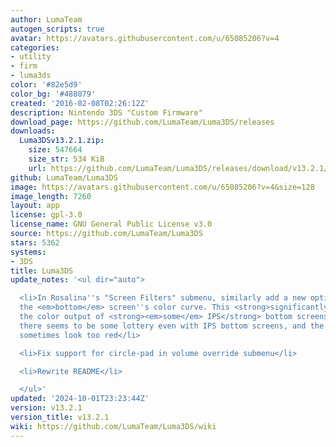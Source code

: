 ```yaml
---
author: LumaTeam
autogen_scripts: true
avatar: https://avatars.githubusercontent.com/u/65085206?v=4
categories:
- utility
- firm
- luma3ds
color: '#82e5d9'
color_bg: '#488079'
created: '2016-02-08T02:26:12Z'
description: Nintendo 3DS "Custom Firmware"
download_page: https://github.com/LumaTeam/Luma3DS/releases
downloads:
  Luma3DSv13.2.1.zip:
    size: 547664
    size_str: 534 KiB
    url: https://github.com/LumaTeam/Luma3DS/releases/download/v13.2.1/Luma3DSv13.2.1.zip
github: LumaTeam/Luma3DS
image: https://avatars.githubusercontent.com/u/65085206?v=4&size=128
image_length: 7260
layout: app
license: gpl-3.0
license_name: GNU General Public License v3.0
source: https://github.com/LumaTeam/Luma3DS
stars: 5362
systems:
- 3DS
title: Luma3DS
update_notes: '<ul dir="auto">

  <li>In Rosalina''s "Screen Filters" submenu, similarly add a new option to "fix"
  the <em>bottom</em> screen''s color curve. This <strong>significantly</strong> improves
  the color output of <strong><em>some</em> IPS</strong> bottom screens. However,
  there seems to be some lottery even with IPS bottom screens, and the result might
  sometimes look too red</li>

  <li>Fix support for circle-pad in volume override submenu</li>

  <li>Rewrite README</li>

  </ul>'
updated: '2024-10-01T23:23:44Z'
version: v13.2.1
version_title: v13.2.1
wiki: https://github.com/LumaTeam/Luma3DS/wiki
---
```

